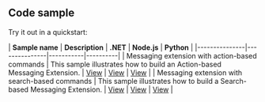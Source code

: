 ## Code sample

Try it out in a quickstart:

  | **Sample name** | **Description** | **.NET** | **Node.js** | **Python** |
  |---------------|---------------|-----------|----------|
  |  Messaging extension with action-based commands | This sample illustrates how to build an Action-based Messaging Extension. | [View](https://github.com/microsoft/BotBuilder-Samples/tree/master/samples/csharp_dotnetcore/51.teams-messaging-extensions-action) | [View](https://github.com/microsoft/BotBuilder-Samples/tree/master/samples/javascript_nodejs/51.teams-messaging-extensions-action) | [View]( https://github.com/microsoft/BotBuilder-Samples/tree/main/samples/python/51.teams-messaging-extensions-action) |
  | Messaging extension with search-based commands | This sample illustrates how to build a Search-based Messaging Extension. | [View](https://github.com/microsoft/BotBuilder-Samples/tree/master/samples/csharp_dotnetcore/50.teams-messaging-extensions-search) | [View](https://github.com/microsoft/BotBuilder-Samples/tree/master/samples/javascript_nodejs/50.teams-messaging-extensions-search) | [View](https://github.com/microsoft/BotBuilder-Samples/tree/main/samples/python/50.teams-messaging-extension-search) |